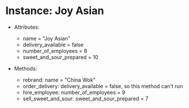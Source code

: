 # Instance: Joy Asian

- Attributes:
  - name = "Joy Asian"
  - delivery_available = false
  - number_of_employees = 8
  - sweet_and_sour_prepared = 10

- Methods:
  - rebrand: name = "China Wok"
  - order_delivery: delivery_available = false, so this method can't run
  - hire_employee: number_of_employees = 9
  - sell_sweet_and_sour: sweet_and_sour_prepared = 7
